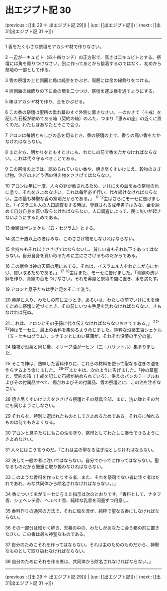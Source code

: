 # 出エジプト記 30

(previous:: [[出 29|← 出エジプト記 29]]) | (up:: [[出エジプト記]]) | (next:: [[出 31|出エジプト記 31 →]])

***




1 
香をたく小さな祭壇をアカシヤ材で作りなさい。 



2 
一辺が一キュビト（四十四センチ）の正方形で、高さは二キュビトとする。祭壇には角を彫りつけなさい。別に作ってあとから接着するのではなく、初めから祭壇の一部として作る。 



3 
香の祭壇の上と側面と角は純金をかぶせ、周囲には金の縁飾りをつける。 



4 
両側面の縁飾りの下に金の環を二つつけ、祭壇を運ぶ棒を通すようにする。 



5 
棒はアカシヤ材で作り、金をかぶせる。 



6 
この香の祭壇は聖所の垂れ幕のすぐ外側に置きなさい。十のおきて（十戒）を記した石板が納めてある箱（契約の箱）のふた、つまり『恵みの座』の近くに置くのだ。わたしはあなたとそこで会う。 



7 
アロンは毎朝ともしびの芯を切るとき、香の祭壇の上で、香りの高い香をたかなければならない。 



8 
また夕方、明かりをともすときにも、わたしの前で香をたかなければならない。これは代々守るべきことである。 



9 
この祭壇の上では、認められていない香や、焼き尽くすいけにえ、穀物のささげ物、注ぎのぶどう酒の供え物をささげてはならない。 



10 
アロンは年に一度、人々の罪が赦されるため、いけにえの血を香の祭壇の角に塗り、それをきよめなさい。これは毎年必ず行い、代々続けなければならない。主の最も神聖な香の祭壇だからである。」 <sup class="versenum">11-12</sup>主はさらにモーセに告げました。「イスラエル人の人口調査をする時は、登録される成年男子はみな、金を納めて自分自身を買い取らなければならない。人口調査によって、民に災いが起きないようにするためである。 



13 
金額は半シェケル（五・七グラム）とする。 



14 
満二十歳以上の者はみな、このささげ物をしなければならない。 



15 
金持ちもそれ以上ささげてはならないし、貧しい者もそれ以下であってはならない。自分自身を買い取るために主にささげるものだからである。 



16 
この献金は神の天幕の用にあてる。それは、イスラエル人をわたしが心にかけ、買い取るためである。」 <sup class="versenum">17-18</sup>主はまた、モーセに告げました。「青銅の洗い鉢を作り、青銅の台をつけなさい。それを幕屋と祭壇の間に置き、水を満たす。 



19 
アロンと息子たちは手と足をそこで洗う。 



20 
幕屋に入り、わたしの前に立つとき、あるいは、わたしの前でいけにえを焼くために祭壇に近づくとき、その前にいつも手足を洗わなければならない。さもなければ死ぬ。 



21 
これは、アロンとその子孫に代々伝えなければならないおきてである。」 <sup class="versenum">22-23</sup>神はモーセに、最上の香料を集めるよう命じました。純粋な没薬五百シェケル（五・七キログラム）、シナモンとにおい菖蒲が、それぞれ没薬の半分の量、 



24 
桂枝が没薬と同じ量、オリーブ油が一ヒン（三・八リットル）集まりました。 



25 
そこで神は、熟練した香料作りに、これらの材料を使って聖なる注ぎの油を作らせるよう命じました。 <sup class="versenum">26-27</sup>また主は、次のように告げました。「神の幕屋と、契約の箱（十戒を記した石板が納められている）、供えのパンのテーブルおよびその付属品すべて、燭台およびその付属品、香の祭壇とに、この油を注ぎなさい。 



28 
焼き尽くすいけにえをささげる祭壇とその器具全部、また、洗い鉢とその台にも同じようにしなさい。 



29 
それらを、特別に選ばれたものとしてきよめるためである。それらに触れるものは何でもきよくなる。 



30 
アロンと息子たちにもこの油を塗り、祭司としてわたしに奉仕できるようにきよめなさい。 



31 
人々にはこう言うのだ。『これは主の聖なる注ぎ油としなければならない。 



32 
決して一般の者に注いではならない。自分でかってに作ってはならない。聖なるものだから厳重に取り扱わなければならない。 



33 
このような香料を作ったりする者、また、それを祭司でない者に注ぐ者はだれであれ、みな共同体から除名されなければならない。』」 



34 
香について主がモーセに与えた指示は次のとおりです。「香料として、ナタフ香、シェヘレテ香、ヘルベナ香、純粋な乳香を同量ずつ用意し、 



35 
香料作りの通常の方法で、それに塩を混ぜ、純粋で聖なる香にしなければならない。 



36 
その一部分は細かく砕き、天幕の中の、わたしがあなたに会う箱の前に置きなさい。この香は最も神聖なものである。 



37 
自分のためにそれを作ってはならない。それは主のためのものだから、神聖なものとして取り扱わなければならない。 



38 
自分のためにそれを作る者は、共同体から除名されなければならない。」

***

(previous:: [[出 29|← 出エジプト記 29]]) | (up:: [[出エジプト記]]) | (next:: [[出 31|出エジプト記 31 →]])
